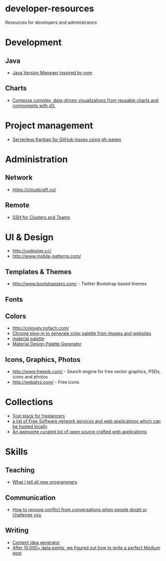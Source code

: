 # developer-resources
Resources for developers and administrators

# Development
## Java

- [Java Version Manager inspired by nvm](https://github.com/shyiko/jabba)

## Charts

- [Compose complex, data-driven visualizations from reusable charts and components with d3.](https://csnw.github.io/d3.compose/)

# Project management
- [Serverless Kanban for GitHub Issues using gh-pages](https://github.com/philschatz/gh-board)

# Administration
## Network

- https://cloudcraft.co/

## Remote

- [SSH for Clusters and Teams](http://gravitational.com/teleport/)

# UI & Design

- http://uxdesign.cc/
- http://www.mobile-patterns.com/

## Templates & Themes
- http://www.bootstrapzero.com/ - Twitter Bootstrap based themes

## Fonts
## Colors

- http://colovely.nofach.com/
- [Chrome plug-in to generate color palette from images and websites](https://chrome.google.com/webstore/detail/palette-creator/oolpphfmdmjbojolagcbgdemojhcnlod)
- [material palette](https://www.materialpalette.com/) 
- [Material Design Palette Generator](http://mcg.mbitson.com/#/)

## Icons, Graphics, Photos

- http://www.freepik.com/ - Search engine for free vector graphics, PSDs, icons and photos
- http://webalys.com/ - Free icons

# Collections

- [Tool stack for freelancers](https://www.hellobonsai.com/best-freelance-tools)
- [a list of Free Software network services and web applications which can be hosted locally](https://github.com/Kickball/awesome-selfhosted)
- [An awesome curated list of open source crafted web applications](https://github.com/unicodeveloper/awesome-opensource-webapps)
# Skills
## Teaching

- [What I tell all new programmers](http://josephg.com/blog/what-i-tell-all-new-programmers/)

## Communication

- [How to remove conflict from conversations when people doubt or challenge you](https://www.reddit.com/r/everymanshouldknow/comments/2yvlbo/emsk_how_to_remove_conflict_from_conversations/)

## Writing

- [Content idea generator](https://www.portent.com/tools/title-maker)
- [After 10,000+ data points, we figured out how to write a perfect Medium post](http://www.sketchdeck.com/blog/after-10000-data-points-we-figured-out-how-to-write-a-perfect-medium-post/)
